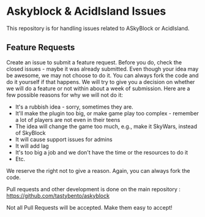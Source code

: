# Askyblock & AcidIsland Issues
This repository is for handling issues related to ASkyBlock or AcidIsland.

## Feature Requests
Create an issue to submit a feature request. Before you do, check the closed issues - maybe it was already submitted.
Even though your idea may be awesome, we may not choose to do it. You can always fork the code and do it yourself if that happens.
We will try to give you a decision on whether we will do a feature or not within about a week of submission. Here are a few possible reasons for why we will not do it:

* It's a rubbish idea - sorry, sometimes they are.
* It'll make the plugin too big, or make game play too complex - remember a lot of players are not even in their teens
* The idea will change the game too much, e.g., make it SkyWars, instead of SkyBlock
* It will cause support issues for admins
* It will add lag
* It's too big a job and we don't have the time or the resources to do it
* Etc.

We reserve the right not to give a reason. Again, you can always fork the code.

Pull requests and other development is done on the main repository :
https://github.com/tastybento/askyblock

Not all Pull Requests will be accepted. Make them easy to accept!
